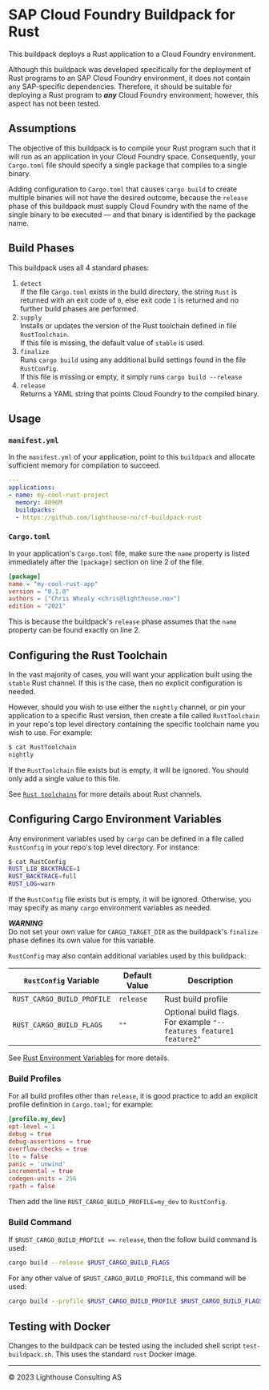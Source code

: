 # SAP Cloud Foundry Buildpack for Rust

This buildpack deploys a Rust application to a Cloud Foundry environment.

Although this buildpack was developed specifically for the deployment of Rust programs to an SAP Cloud Foundry environment, it does not contain any SAP-specific dependencies.
Therefore, it should be suitable for deploying a Rust program to ***any*** Cloud Foundry environment; however, this aspect has not been tested.

## Assumptions

The objective of this buildpack is to compile your Rust program such that it will run as an application in your Cloud Foundry space.
Consequently, your `Cargo.toml` file should specify a single package that compiles to a single binary.

Adding configuration to `Cargo.toml` that causes `cargo build` to create multiple binaries will not have the desired outcome, because the `release` phase of this buildpack must supply Cloud Foundry with the name of the single binary to be executed &mdash; and that binary is identified by the package name.

## Build Phases

This buildpack uses all 4 standard phases:

1. `detect`<br>If the file `Cargo.toml` exists in the build directory, the string `Rust` is returned with an exit code of `0`, else exit code `1` is returned and no further build phases are performed.
1. `supply`<br>Installs or updates the version of the Rust toolchain defined in file `RustToolchain`.<br>If this file is missing, the default value of `stable` is used.
1. `finalize`<br>Runs `cargo build` using any additional build settings found in the file `RustConfig`.<br>If this file is missing or empty, it simply runs `cargo build --release`
1. `release`<br>Returns a YAML string that points Cloud Foundry to the compiled binary.

## Usage

### `manifest.yml`

In the `manifest.yml` of your application, point to this `buildpack` and allocate sufficient memory for compilation to succeed.

```yaml
---
applications:
- name: my-cool-rust-project
  memory: 4096M
  buildpacks:
  - https://github.com/lighthouse-no/cf-buildpack-rust
```

### `Cargo.toml`

In your application's `Cargo.toml` file, make sure the `name` property is listed immediately after the `[package]` section on line 2 of the file.

```toml
[package]
name = "my-cool-rust-app"
version = "0.1.0"
authors = ["Chris Whealy <chris@lighthouse.no>"]
edition = "2021"

```

This is because the buildpack's `release` phase assumes that the `name` property can be found exactly on line 2.

## Configuring the Rust Toolchain

In the vast majority of cases, you will want your application built using the `stable` Rust channel.
If this is the case, then no explicit configuration is needed.

However, should you wish to use either the `nightly` channel, or pin your application to a specific Rust version, then create a file called `RustToolchain` in your repo's top level directory containing the specific toolchain name you wish to use.
For example:

```sh
$ cat RustToolchain
nightly
```

If the `RustToolchain` file exists but is empty, it will be ignored.
You should only add a single value to this file.

See [`Rust toolchains`](https://rust-lang.github.io/rustup/concepts/toolchains.html) for more details about Rust channels.

## Configuring Cargo Environment Variables

Any environment variables used by `cargo` can be defined in a file called `RustConfig` in your repo's top level directory.
For instance:

```sh
$ cat RustConfig
RUST_LIB_BACKTRACE=1
RUST_BACKTRACE=full
RUST_LOG=warn
```

If the `RustConfig` file exists but is empty, it will be ignored.
Otherwise, you may specify as many `cargo` environment variables as needed.

***WARNING***<br>
Do not set your own value for `CARGO_TARGET_DIR` as the buildpack's `finalize` phase defines its own value for this variable.

`RustConfig` may also contain additional variables used by this buildpack:

| `RustConfig` Variable | Default Value | Description
|---|---|---
| `RUST_CARGO_BUILD_PROFILE` | `release` | Rust build profile
| `RUST_CARGO_BUILD_FLAGS` | `""` | Optional build flags.<br>For example `"--features feature1 feature2"`

See [Rust Environment Variables](https://doc.rust-lang.org/cargo/reference/environment-variables.html) for more details.

### Build Profiles
For all build profiles other than `release`, it is good practice to add an explicit profile definition in `Cargo.toml`; for example:

```toml
[profile.my_dev]
opt-level = 1
debug = true
debug-assertions = true
overflow-checks = true
lto = false
panic = 'unwind'
incremental = true
codegen-units = 256
rpath = false
```

Then add the line `RUST_CARGO_BUILD_PROFILE=my_dev` to `RustConfig`.

### Build Command

If `$RUST_CARGO_BUILD_PROFILE == release`, then the follow build command is used:

```sh
cargo build --release $RUST_CARGO_BUILD_FLAGS
```

For any other value of `$RUST_CARGO_BUILD_PROFILE`, this command will be used:

```sh
cargo build --profile $RUST_CARGO_BUILD_PROFILE $RUST_CARGO_BUILD_FLAGS
```

## Testing with Docker

Changes to the buildpack can be tested using the included shell script `test-buildpack.sh`.
This uses the standard `rust` Docker image.

-----
&copy; 2023 Lighthouse Consulting AS
